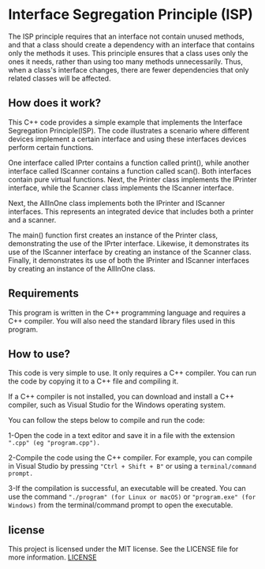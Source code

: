 # Interface Segregation Principle (ISP)
The ISP principle requires that an interface not contain unused methods, and that a class should create a dependency with an interface that contains only the methods it uses. This principle ensures that a class uses only the ones it needs, rather than using too many methods unnecessarily. Thus, when a class's interface changes, there are fewer dependencies that only related classes will be affected.

## How does it work?
This C++ code provides a simple example that implements the Interface Segregation Principle(ISP). The code illustrates a scenario where different devices implement a certain interface and using these interfaces devices perform certain functions.

One interface called IPrter contains a function called print(), while another interface called IScanner contains a function called scan(). Both interfaces contain pure virtual functions. Next, the Printer class implements the IPrinter interface, while the Scanner class implements the IScanner interface.

Next, the AllInOne class implements both the IPrinter and IScanner interfaces. This represents an integrated device that includes both a printer and a scanner.

The main() function first creates an instance of the Printer class, demonstrating the use of the IPrter interface. Likewise, it demonstrates its use of the IScanner interface by creating an instance of the Scanner class. Finally, it demonstrates its use of both the IPrinter and IScanner interfaces by creating an instance of the AllInOne class.

## Requirements
This program is written in the C++ programming language and requires a C++ compiler. You will also need the standard library files used in this program.

## How to use?
This code is very simple to use. It only requires a C++ compiler. You can run the code by copying it to a C++ file and compiling it.

If a C++ compiler is not installed, you can download and install a C++ compiler, such as Visual Studio for the Windows operating system.

You can follow the steps below to compile and run the code:

1-Open the code in a text editor and save it in a file with the extension `".cpp" (eg "program.cpp").`

2-Compile the code using the C++ compiler. For example, you can compile in Visual Studio by pressing `"Ctrl + Shift + B"` or using a `terminal/command prompt.`

3-If the compilation is successful, an executable will be created. You can use the command `"./program" (for Linux or macOS)` or `"program.exe" (for Windows)` from the terminal/command prompt to open the executable.

## license
This project is licensed under the MIT license. See the LICENSE file for more information. [LICENSE](https://github.com/nurullah-arican/SolidPrinciples-DependencyInjection/blob/main/LICENSE)
